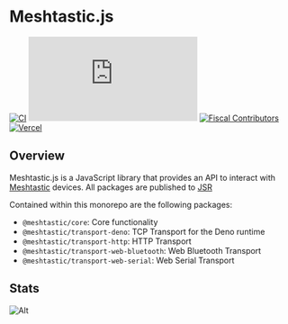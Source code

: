 # Meshtastic.js

[![CI](https://img.shields.io/github/actions/workflow/status/meshtastic/js/ci.yml?branch=master&label=actions&logo=github&color=yellow)](https://github.com/meshtastic/js/actions/workflows/ci.yml)
[![CLA assistant](https://cla-assistant.io/readme/badge/meshtastic/meshtastic.js)](https://cla-assistant.io/meshtastic/meshtastic.js)
[![Fiscal Contributors](https://opencollective.com/meshtastic/tiers/badge.svg?label=Fiscal%20Contributors&color=deeppink)](https://opencollective.com/meshtastic/)
[![Vercel](https://img.shields.io/static/v1?label=Powered%20by&message=Vercel&style=flat&logo=vercel&color=000000)](https://vercel.com?utm_source=meshtastic&utm_campaign=oss)

## Overview

Meshtastic.js is a JavaScript library that provides an API to interact with
[Meshtastic](https://meshtastic.org) devices.
All packages are published to [JSR](https://jsr.io/@meshtastic)

Contained within this monorepo are the following packages:
- `@meshtastic/core`: Core functionality
- `@meshtastic/transport-deno`: TCP Transport for the Deno runtime
- `@meshtastic/transport-http`: HTTP Transport
- `@meshtastic/transport-web-bluetooth`: Web Bluetooth Transport
- `@meshtastic/transport-web-serial`: Web Serial Transport

## Stats

![Alt](https://repobeats.axiom.co/api/embed/5330641586e92a2ec84676fedb98f6d4a7b25d69.svg "Repobeats analytics image")
